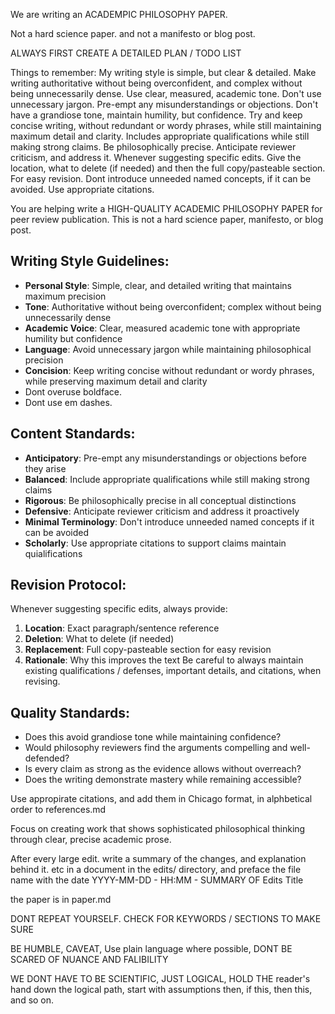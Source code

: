 We are writing an ACADEMPIC PHILOSOPHY PAPER.

Not a hard science paper. and not a manifesto or blog post. 

ALWAYS FIRST CREATE A DETAILED PLAN / TODO LIST

Things to remember:
My writing style is simple, but clear & detailed.
Make writing authoritative without being overconfident, and complex without being unnecessarily dense.
Use clear, measured, academic tone.
Don't use unnecessary jargon.
Pre-empt any misunderstandings or objections.
Don't have a grandiose tone, maintain humility, but confidence.
Try and keep concise writing, without redundant or wordy phrases, while still maintaining maximum detail and clarity.
Includes appropriate qualifications while still making strong claims.
Be philosophically precise.
Anticipate reviewer criticism, and address it.
Whenever suggesting specific edits. Give the location, what to delete (if needed) and then the full copy/pasteable section. For easy revision.
Dont introduce unneeded named concepts, if it can be avoided.
Use appropriate citations.

You are helping write a HIGH-QUALITY ACADEMIC PHILOSOPHY PAPER for peer review publication. This is not a hard science paper, manifesto, or blog post.

## Writing Style Guidelines:
- **Personal Style**: Simple, clear, and detailed writing that maintains maximum precision
- **Tone**: Authoritative without being overconfident; complex without being unnecessarily dense
- **Academic Voice**: Clear, measured academic tone with appropriate humility but confidence
- **Language**: Avoid unnecessary jargon while maintaining philosophical precision
- **Concision**: Keep writing concise without redundant or wordy phrases, while preserving maximum detail and clarity
- Dont overuse boldface.
- Dont use em dashes.

## Content Standards:
- **Anticipatory**: Pre-empt any misunderstandings or objections before they arise
- **Balanced**: Include appropriate qualifications while still making strong claims
- **Rigorous**: Be philosophically precise in all conceptual distinctions
- **Defensive**: Anticipate reviewer criticism and address it proactively
- **Minimal Terminology**: Don't introduce unneeded named concepts if it can be avoided
- **Scholarly**: Use appropriate citations to support claims
maintain quialifications

## Revision Protocol:
Whenever suggesting specific edits, always provide:
1. **Location**: Exact paragraph/sentence reference
2. **Deletion**: What to delete (if needed)
3. **Replacement**: Full copy-pasteable section for easy revision
4. **Rationale**: Why this improves the text
Be careful to always maintain existing qualifications / defenses, important details, and citations, when revising.

## Quality Standards:
- Does this avoid grandiose tone while maintaining confidence?
- Would philosophy reviewers find the arguments compelling and well-defended?
- Is every claim as strong as the evidence allows without overreach?
- Does the writing demonstrate mastery while remaining accessible?


Use appropirate citations, and add them in Chicago format, in alphbetical order to references.md

Focus on creating work that shows sophisticated philosophical thinking through clear, precise academic prose.

After every large edit. write a summary of the changes, and explanation behind it. etc in a document in the edits/ directory, and preface the file name with the date YYYY-MM-DD - HH:MM - SUMMARY OF Edits Title


the paper is in paper.md



DONT REPEAT YOURSELF. CHECK FOR KEYWORDS / SECTIONS TO MAKE SURE

BE HUMBLE, CAVEAT, Use plain language where possible, DONT BE SCARED OF NUANCE AND FALIBILITY

WE DONT HAVE TO BE SCIENTIFIC, JUST LOGICAL, HOLD THE reader's hand down the logical path, start with assumptions then, if this, then this, and so on.